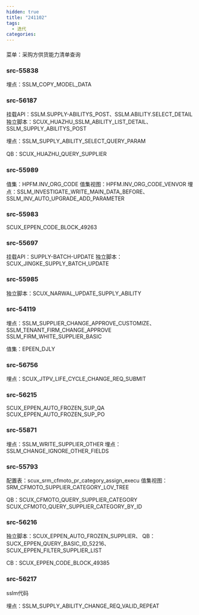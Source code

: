 ```yaml
---
hidden: true
title: "241102"
tags:
  - 迭代
categories:
---
```


#### 

菜单：采购方供货能力清单查询

### src-55838

埋点：SSLM_COPY_MODEL_DATA

### src-56187

挂载API：SSLM.SUPPLY-ABILITYS_POST、SSLM.ABILITY.SELECT_DETAIL
独立脚本：SCUX_HUAZHU_SSLM_ABILITY_LIST_DETAIL、SSLM_SUPPLY_ABILITYS_POST

埋点：SSLM_SUPPLY_ABILITY_SELECT_QUERY_PARAM

QB：SCUX_HUAZHU_QUERY_SUPPLIER

### src-55989

值集：HPFM.INV_ORG_CODE
值集视图：HPFM.INV_ORG_CODE_VENVOR
埋点：SSLM_INVESTIGATE_WRITE_MAIN_DATA_BEFORE、SSLM_INV_AUTO_UPGRADE_ADD_PARAMETER
### src-55983


SCUX_EPPEN_CODE_BLOCK_49263



### src-55697

挂载API：SUPPLY-BATCH-UPDATE
独立脚本：SCUX_JINGKE_SUPPLY_BATCH_UPDATE


### src-55985


独立脚本：SCUX_NARWAL_UPDATE_SUPPLY_ABILITY

### src-54119

埋点：SSLM_SUPPLIER_CHANGE_APPROVE_CUSTOMIZE、SSLM_TENANT_FIRM_CHANGE_APPROVE
	SSLM_FIRM_WHITE_SUPPLIER_BASIC

值集：EPEEN_DJLY


### src-56756

埋点：SCUX_JTPV_LIFE_CYCLE_CHANGE_REQ_SUBMIT

### src-56215

SCUX_EPPEN_AUTO_FROZEN_SUP_QA
SCUX_EPPEN_AUTO_FROZEN_SUP_PO

### src-55871

埋点：SSLM_WRITE_SUPPLIER_OTHER
埋点：SSLM_CHANGE_IGNORE_OTHER_FIELDS

### src-55793

配置表：scux_srm_cfmoto_pr_category_assign_execu
值集视图：SRM_CFMOTO_SUPPLIER_CATEGORY_LOV_TREE

QB：SCUX_CFMOTO_QUERY_SUPPLIER_CATEGORY
SCUX_CFMOTO_QUERY_SUPPLIER_CATEGORY_BY_ID

### src-56216

独立脚本：SCUX_EPPEN_AUTO_FROZEN_SUPPLIER、
QB：SUCX_EPPEN_QUERY_BASIC_ID_52216、SCUX_EPPEN_FILTER_SUPPLIER_LIST

CB：SCUX_EPPEN_CODE_BLOCK_49385


### src-56217

sslm代码

埋点：SSLM_SUPPLY_ABILITY_CHANGE_REQ_VALID_REPEAT

### 